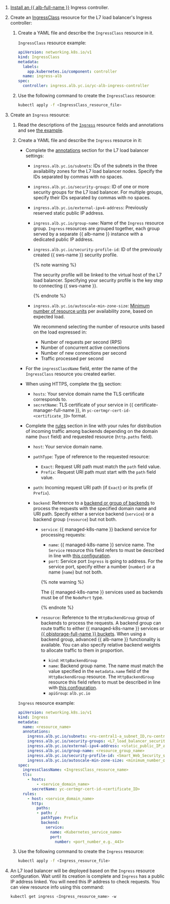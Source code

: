 1. [Install an {{ alb-full-name }}](../../../managed-kubernetes/operations/applications/alb-ingress-controller.md) Ingress controller.

1. Create an [IngressClass](../../../application-load-balancer/k8s-ref/ingress-class.md) resource for the L7 load balancer's Ingress controller:

    1. Create a YAML file and describe the `IngressClass` resource in it.

        `IngressClass` resource example:

        ```yaml
        apiVersion: networking.k8s.io/v1
        kind: IngressClass
        metadata:
          labels:
            app.kubernetes.io/component: controller
          name: ingress-alb
        spec:
          controller: ingress.alb.yc.io/yc-alb-ingress-controller
        ```

    1. Use the following command to create the `IngressClass` resource:

        ```bash
        kubectl apply -f <IngressClass_resource_file>
        ```

1. Create an `Ingress` resource:

    1. Read the descriptions of the [`Ingress`](../../../managed-kubernetes/alb-ref/ingress.md) resource fields and annotations and see [the example](../../../managed-kubernetes/tutorials/alb-ingress-controller.md#create-ingress-and-apps).

    1. Create a YAML file and describe the `Ingress` resource in it:

        * Complete the [annotations](../../../managed-kubernetes/alb-ref/ingress.md#annotations) section for the L7 load balancer settings:

            * `ingress.alb.yc.io/subnets`: IDs of the subnets in the three availability zones for the L7 load balancer nodes. Specify the IDs separated by commas with no spaces.
            * `ingress.alb.yc.io/security-groups`: ID of one or more security groups for the L7 load balancer. For multiple groups, specify their IDs separated by commas with no spaces.
            * `ingress.alb.yc.io/external-ipv4-address`: Previously reserved static public IP address.
            * `ingress.alb.yc.io/group-name`: Name of the `Ingress` resource group. `Ingress` resources are grouped together, each group served by a separate {{ alb-name }} instance with a dedicated public IP address.
            * `ingress.alb.yc.io/security-profile-id`: ID of the previously created {{ sws-name }} security profile.

                {% note warning %}

                The security profile will be linked to the virtual host of the L7 load balancer. Specifying your security profile is the key step to connecting {{ sws-name }}.

                {% endnote %}

            * `ingress.alb.yc.io/autoscale-min-zone-size`: [Minimum number of resource units](../../../application-load-balancer/concepts/application-load-balancer.md#lcu-scaling-settings) per availability zone, based on expected load.

                We recommend selecting the number of resource units based on the load expressed in:

                * Number of requests per second (RPS)
                * Number of concurrent active connections
                * Number of new connections per second
                * Traffic processed per second

        * For the `ingressClassName` field, enter the name of the `IngressClass` resource you created earlier.

        * When using HTTPS, complete the [tls](../../../managed-kubernetes/alb-ref/ingress.md#tls) section:

            * `hosts`: Your service domain name the TLS certificate corresponds to.
            * `secretName`: TLS certificate of your service in {{ certificate-manager-full-name }}, in `yc-certmgr-cert-id-<certificate_ID>` format.

        * Complete the [rules](../../../managed-kubernetes/alb-ref/ingress.md#rule) section in line with your rules for distribution of incoming traffic among backends depending on the domain name (`host` field) and requested resource (`http.paths` field).

            * `host`: Your service domain name.
            * `pathType`: Type of reference to the requested resource:

                * `Exact`: Request URI path must match the `path` field value.
                * `Prefix`: Request URI path must start with the `path` field value.

            * `path`: Incoming request URI path (if `Exact`) or its prefix (if `Prefix`).
            * `backend`: Reference to a [backend or group of backends](../../../managed-kubernetes/alb-ref/ingress.md#backend) to process the requests with the specified domain name and URI path. Specify either a service backend (`service`) or a backend group (`resource`) but not both.

                * `service`: {{ managed-k8s-name }} backend service for processing requests:

                    * `name`: {{ managed-k8s-name }} service name. The `Service` resource this field refers to must be described in line with [this configuration](../../../application-load-balancer/k8s-ref/service-for-ingress.md).
                    * `port`: Service port `Ingress` is going to address. For the service port, specify either a number (`number`) or a name (`name`) but not both.

                    {% note warning %}

                    The {{ managed-k8s-name }} services used as backends must be of the `NodePort` type.

                    {% endnote %}

                * `resource`: Reference to the `HttpBackendGroup` group of backends to process the requests. A backend group can route traffic to either {{ managed-k8s-name }} services or [{{ objstorage-full-name }} buckets](../../../storage/concepts/bucket.md). When using a backend group, advanced {{ alb-name }} functionality is available. You can also specify relative backend weights to allocate traffic to them in proportion.

                    * `kind`: `HttpBackendGroup`
                    * `name`: Backend group name. The name must match the value specified in the `metadata.name` field of the `HttpBackendGroup` resource. The `HttpBackendGroup` resource this field refers to must be described in line with [this configuration](../../../application-load-balancer/k8s-ref/http-backend-group.md).
                    * `apiGroup`: `alb.yc.io`

        `Ingress` resource example:

        ```yaml
        apiVersion: networking.k8s.io/v1
        kind: Ingress
        metadata:
          name: <resource_name>
          annotations:
            ingress.alb.yc.io/subnets: <ru-central1-a_subnet_ID,ru-central1-b_subnet_ID,ru-central1-d_subnet_ID>
            ingress.alb.yc.io/security-groups: <L7_load_balancer_security_group_ID>
            ingress.alb.yc.io/external-ipv4-address: <static_public_IP_address>
            ingress.alb.yc.io/group-name: <resource_group_name>
            ingress.alb.yc.io/security-profile-id: <Smart_Web_Security_security_profile_ID>
            ingress.alb.yc.io/autoscale-min-zone-size: <minimum_number_of_L7_load_balancer_resource_units_per_zone>
        spec:
          ingressClassName: <IngressClass_resource_name>
          tls:
            - hosts:
                - <service_domain_name>
              secretName: yc-certmgr-cert-id-<certificate_ID>
          rules:
            - host: <service_domain_name>
              http:
                paths:
                - path: /
                  pathType: Prefix
                  backend:
                    service:
                      name: <Kubernetes_service_name>
                      port:
                        number: <port_number_e.g._443>
        ```

    1. Use the following command to create the `Ingress` resource:

        ```bash
        kubectl apply -f <Ingress_resource_file>
        ```

1. An L7 load balancer will be deployed based on the `Ingress` resource configuration. Wait until its creation is complete and `Ingress` has a public IP address linked. You will need this IP address to check requests. You can view resource info using this command:

    ```bash
    kubectl get ingress <Ingress_resource_name> -w
    ```
